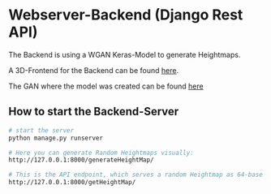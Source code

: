 # Webserver-Backend (Django Rest API)

The Backend is using a WGAN Keras-Model to generate Heightmaps.

A 3D-Frontend for the Backend can be found [here](https://github.com/ibrahimSchechsaher/Webserver-Frontend).

The GAN where the model was created can be found [here](https://github.com/Erik3003/terrain_gan)


## How to start the Backend-Server

```bash
# start the server
python manage.py runserver

# Here you can generate Random Heightmaps visually:
http://127.0.0.1:8000/generateHeightMap/

# This is the API endpoint, which serves a random Heightmap as 64-base encoded String
http://127.0.0.1:8000/getHeightMap/

```
